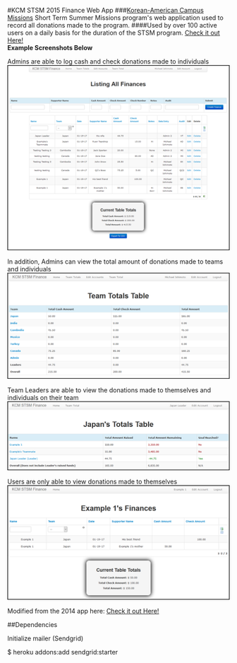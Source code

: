 #KCM STSM 2015 Finance Web App
###[Korean-American Campus Missions](http://kcmonline.org) Short Term Summer Missions program's web application used to record all donations made to the program. 
####Used by over 100 active users on a daily basis for the duration of the STSM program. 
[Check it out Here!](http://kcmstsm2015.herokuapp.com)  
__Example Screenshots Below__

Admins are able to log cash and check donations made to individuals
![image not found](/public/AdminView.png?raw=true "Admin View")  

In addition, Admins can view the total amount of donations made to teams and individuals
![image not found](/public/AdminView2.png?raw=true "Admin View 2")  

Team Leaders are able to view the donations made to themselves and individuals on their team
![image not found](/public/LeaderView.png?raw=true "Leader View")  

Users are only able to view donations made to themselves
![image not found](/public/UserView.png?raw=true "User View")  

Modified from the 2014 app here:
[Check it out Here!](http://kcmstsm2014.herokuapp.com)

##Dependencies

Initialize mailer (Sendgrid) 

  $ heroku addons:add sendgrid:starter


